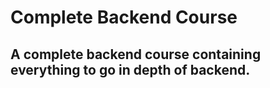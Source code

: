 # Complete Backend Course
## A complete backend course containing everything to go in depth of backend.